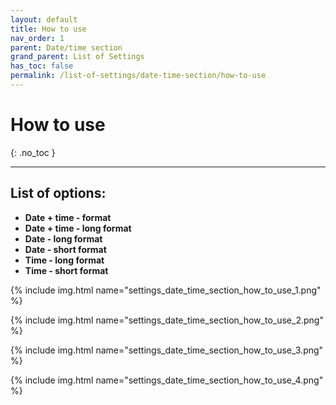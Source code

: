 ```yaml
---
layout: default
title: How to use
nav_order: 1
parent: Date/time section
grand_parent: List of Settings
has_toc: false
permalink: /list-of-settings/date-time-section/how-to-use
---
```


# How to use
{: .no_toc }

---

## List of options:
- **Date + time - format**
- **Date + time - long format**
- **Date - long format**
- **Date - short format**
- **Time - long format**
- **Time - short format**

{% include img.html name="settings_date_time_section_how_to_use_1.png" %}

{% include img.html name="settings_date_time_section_how_to_use_2.png" %}

{% include img.html name="settings_date_time_section_how_to_use_3.png" %}

{% include img.html name="settings_date_time_section_how_to_use_4.png" %}